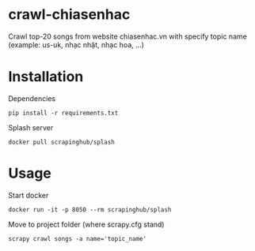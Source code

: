 # crawl-chiasenhac
Crawl top-20 songs from website chiasenhac.vn with specify topic name (example: us-uk, nhạc nhật, nhạc hoa, ...)
# Installation
Dependencies
```
pip install -r requirements.txt
```
Splash server
```
docker pull scrapinghub/splash
```
# Usage
Start docker
```
docker run -it -p 8050 --rm scrapinghub/splash
```
Move to project folder (where scrapy.cfg stand)
```
scrapy crawl songs -a name='topic_name'
```
